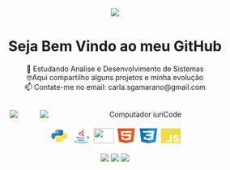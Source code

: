 <div align="center">
<img src="https://github.com/carlagamarano/CarlaGamarano/assets/127261663/2e6eda00-d5ad-4dac-885f-051d06287736"
</div><br>

<h1 align="center">Seja Bem Vindo ao meu GitHub</h1>
<p align="center">🌱 Estudando Analise e Desenvolvimento de Sistemas
<br>🤓Aqui compartilho alguns projetos e minha evolução
<br>📫 Contate-me no email: carla.sgamarano@gmail.com</p>
<br>

<img src="https://github.com/carlagamarano/CarlaGamarano/assets/127261663/a81b3c59-57c5-40c2-804d-f4b06a231db3" min-width="400px" max-width="400px" width="400px" align="right" alt="Computador iuriCode">

  <a href="https://github.com/Carlagamarano">
  <img height="180em" src="https://github-readme-stats.vercel.app/api/top-langs/?username=Carlagamarano&layout=compact&langs_count=7&theme=dark"/>

<div style="display: inline-block" align="center"><br>
  <img align= alt="Python" height="30" width="40" src="https://raw.githubusercontent.com/devicons/devicon/master/icons/python/python-original.svg">
  <img align= alt="Java" height="30" width="40" src="https://raw.githubusercontent.com/devicons/devicon/master/icons/java/java-original.svg">
  <img align= alt="MySql" height="30" width="40" src="https://cdn.jsdelivr.net/gh/devicons/devicon/icons/mysql/mysql-original-wordmark.svg">
  <img align= alt="HTML" height="30" width="40" src="https://raw.githubusercontent.com/devicons/devicon/master/icons/html5/html5-original.svg">
  <img align= alt="CSS" height="30" width="40" src="https://raw.githubusercontent.com/devicons/devicon/master/icons/css3/css3-original.svg">
  <img align= alt="Javascript" height="30" width="40" src="https://raw.githubusercontent.com/devicons/devicon/master/icons/javascript/javascript-plain.svg">
</div>
 <br>
    
<div><br>
  <a align= href="https://instagram.com/_carlagamarano/" target="_blank"><img src="https://img.shields.io/badge/-Instagram-%23E4405F?style=for-the-badge&logo=instagram&logoColor=white" target="_blank"></a>
  <a align= href = "mailto:carla.sgamarano@gmail.com"><img src="https://img.shields.io/badge/-Gmail-%23333?style=for-the-badge&logo=gmail&logoColor=white" target="_blank"></a>
  <a align= href="https://www.linkedin.com/in/carla-gamarano-04587817a/" target="_blank"><img src="https://img.shields.io/badge/-LinkedIn-%230077B5?style=for-the-badge&logo=linkedin&logoColor=white" target="_blank"></a> 
</div>
